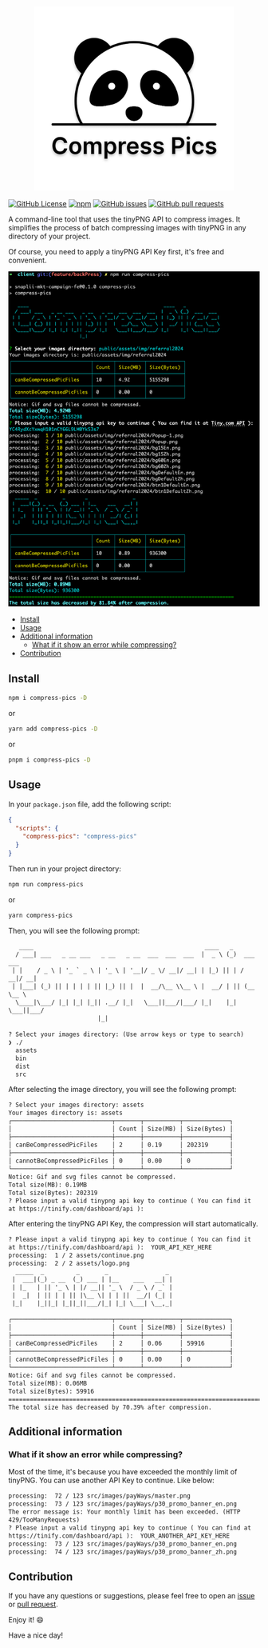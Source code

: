 <p align="center">
  <img src="./assets/logo.png" alt="Compress Pics Logo" width="400"/>
</p>

[![GitHub License](https://img.shields.io/github/license/gaohaoyang/compress-pics?color=blue)](https://github.com/Gaohaoyang/compress-pics/blob/main/LICENSE) [![npm](https://img.shields.io/npm/v/compress-pics)](https://www.npmjs.com/package/compress-pics) [![GitHub issues](https://img.shields.io/github/issues/gaohaoyang/compress-pics)](https://github.com/Gaohaoyang/compress-pics/issues) [![GitHub pull requests](https://img.shields.io/github/issues-pr/gaohaoyang/compress-pics)](https://github.com/Gaohaoyang/compress-pics/pulls)

A command-line tool that uses the tinyPNG API to compress images. It simplifies the process of batch compressing images with tinyPNG in any directory of your project.

Of course, you need to apply a tinyPNG API Key first, it's free and convenient.

![](./assets/compress-pics.png)

<!-- @import "[TOC]" {cmd="toc" depthFrom=1 depthTo=6 orderedList=false} -->

<!-- code_chunk_output -->

- [Install](#install)
- [Usage](#usage)
- [Additional information](#additional-information)
  - [What if it show an error while compressing?](#what-if-it-show-an-error-while-compressing)
- [Contribution](#contribution)

<!-- /code_chunk_output -->



## Install

```bash
npm i compress-pics -D
```

or

```bash
yarn add compress-pics -D
```

or

```bash
pnpm i compress-pics -D
```

## Usage

In your `package.json` file, add the following script:

```json
{
  "scripts": {
    "compress-pics": "compress-pics"
  }
}
```

Then run in your project directory:

```bash
npm run compress-pics
```

or

```bash
yarn compress-pics
```

Then, you will see the following prompt:

```
   ____                                                ____   _
  / ___| ___   _ __ ___   _ __   _ __  ___  ___  ___  |  _ \ (_)  ___  ___
 | |    / _ \ | '_ ` _ \ | '_ \ | '__|/ _ \/ __|/ __| | |_) || | / __|/ __|
 | |___| (_) || | | | | || |_) || |  |  __/\__ \\__ \ |  __/ | || (__ \__ \
  \____|\___/ |_| |_| |_|| .__/ |_|   \___||___/|___/ |_|    |_| \___||___/
                         |_|

? Select your images directory: (Use arrow keys or type to search)
❯ ./
  assets
  bin
  dist
  src
```

After selecting the image directory, you will see the following prompt:

```
? Select your images directory: assets
Your images directory is: assets
┌────────────────────────────┬───────┬──────────┬─────────────┐
│                            │ Count │ Size(MB) │ Size(Bytes) │
├────────────────────────────┼───────┼──────────┼─────────────┤
│ canBeCompressedPicFiles    │ 2     │ 0.19     │ 202319      │
├────────────────────────────┼───────┼──────────┼─────────────┤
│ cannotBeCompressedPicFiles │ 0     │ 0.00     │ 0           │
└────────────────────────────┴───────┴──────────┴─────────────┘
Notice: Gif and svg files cannot be compressed.
Total size(MB): 0.19MB
Total size(Bytes): 202319
? Please input a valid tinypng api key to continue ( You can find it at https://tinify.com/dashboard/api ):
```

After entering the tinyPNG API Key, the compression will start automatically.

```
? Please input a valid tinypng api key to continue ( You can find it at https://tinify.com/dashboard/api ):  YOUR_API_KEY_HERE
processing:  1 / 2 assets/continue.png
processing:  2 / 2 assets/logo.png
  _____  _         _       _                _
 |  ___|(_) _ __  (_) ___ | |__    ___   __| |
 | |_   | || '_ \ | |/ __|| '_ \  / _ \ / _` |
 |  _|  | || | | || |\__ \| | | ||  __/| (_| |
 |_|    |_||_| |_||_||___/|_| |_| \___| \__,_|

┌────────────────────────────┬───────┬──────────┬─────────────┐
│                            │ Count │ Size(MB) │ Size(Bytes) │
├────────────────────────────┼───────┼──────────┼─────────────┤
│ canBeCompressedPicFiles    │ 2     │ 0.06     │ 59916       │
├────────────────────────────┼───────┼──────────┼─────────────┤
│ cannotBeCompressedPicFiles │ 0     │ 0.00     │ 0           │
└────────────────────────────┴───────┴──────────┴─────────────┘
Notice: Gif and svg files cannot be compressed.
Total size(MB): 0.06MB
Total size(Bytes): 59916
================================================================================
The total size has decreased by 70.39% after compression.
```

## Additional information

### What if it show an error while compressing?

Most of the time, it's because you have exceeded the monthly limit of tinyPNG. You can use another API Key to continue. Like below:

```
processing:  72 / 123 src/images/payWays/master.png
processing:  73 / 123 src/images/payWays/p30_promo_banner_en.png
The error message is: Your monthly limit has been exceeded. (HTTP 429/TooManyRequests)
? Please input a valid tinypng api key to continue ( You can find at https://tinify.com/dashboard/api ):  YOUR_ANOTHER_API_KEY_HERE
processing:  73 / 123 src/images/payWays/p30_promo_banner_en.png
processing:  74 / 123 src/images/payWays/p30_promo_banner_zh.png
```

## Contribution

If you have any questions or suggestions, please feel free to open an [issue](https://github.com/Gaohaoyang/compress-pics/issues) or [pull request](https://github.com/Gaohaoyang/compress-pics/pulls).

Enjoy it! :smile:

Have a nice day!
